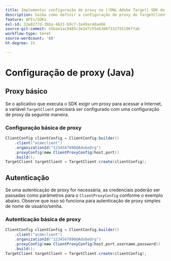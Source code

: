 ```yaml
---
title: Implementar configuração de proxy no [!DNL Adobe Target] SDK do Java
description: Saiba como definir a configuração de proxy do TargetClient no [!DNL Adobe Target] SDK do Java.
feature: APIs/SDKs
exl-id: 32e8277d-3bba-4621-b9c7-3a49ac48a466
source-git-commit: e5bae1ac9485c3e1d7c55e6386f332755196ffab
workflow-type: tm+mt
source-wordcount: '88'
ht-degree: 1%

---
```


# Configuração de proxy (Java)

## Proxy básico

Se o aplicativo que executa o SDK exigir um proxy para acessar a Internet, a variável `TargetClient` precisará ser configurado com uma configuração de proxy da seguinte maneira.

### Configuração básica de proxy

```java {line-numbers="true"}
ClientConfig clientConfig = ClientConfig.builder()
    .client("acmeclient")
    .organizationId("1234567890@AdobeOrg")
    .proxyConfig(new ClientProxyConfig(host,port))
    .build();
TargetClient targetClient = TargetClient.create(clientConfig);
```

## Autenticação

Se uma autenticação de proxy for necessária, as credenciais poderão ser passadas como parâmetros para o `ClientProxyConfig` conforme o exemplo abaixo. Observe que isso só funciona para autenticação de proxy simples de nome de usuário/senha.

### Autenticação básica de proxy

```java {line-numbers="true"}
ClientConfig clientConfig = ClientConfig.builder()
    .client("acmeclient")
    .organizationId("1234567890@AdobeOrg")
    .proxyConfig(new ClientProxyConfig(host,port,username,password))
    .build();
TargetClient targetClient = TargetClient.create(clientConfig);
```
